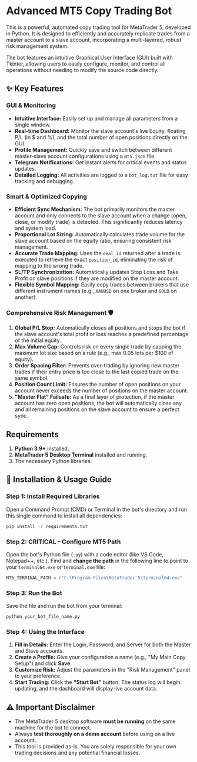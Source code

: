 # Advanced MT5 Copy Trading Bot

This is a powerful, automated copy trading tool for MetaTrader 5, developed in Python. It is designed to efficiently and accurately replicate trades from a master account to a slave account, incorporating a multi-layered, robust risk management system.

The bot features an intuitive Graphical User Interface (GUI) built with Tkinter, allowing users to easily configure, monitor, and control all operations without needing to modify the source code directly.



## ✨ Key Features

### GUI & Monitoring
* **Intuitive Interface:** Easily set up and manage all parameters from a single window.
* **Real-time Dashboard:** Monitor the slave account's live Equity, floating P/L (in $ and %), and the total number of open positions directly on the GUI.
* **Profile Management:** Quickly save and switch between different master-slave account configurations using a `mt5.json` file.
* **Telegram Notifications:** Get instant alerts for critical events and status updates.
* **Detailed Logging:** All activities are logged to a `bot_log.txt` file for easy tracking and debugging.

### Smart & Optimized Copying
* **Efficient Sync Mechanism:** The bot primarily monitors the master account and only connects to the slave account when a change (open, close, or modify trade) is detected. This significantly reduces latency and system load.
* **Proportional Lot Sizing:** Automatically calculates trade volume for the slave account based on the equity ratio, ensuring consistent risk management.
* **Accurate Trade Mapping:** Uses the `deal_id` returned after a trade is executed to retrieve the exact `position_id`, eliminating the risk of mapping to the wrong trade.
* **SL/TP Synchronization:** Automatically updates Stop Loss and Take Profit on slave positions if they are modified on the master account.
* **Flexible Symbol Mapping:** Easily copy trades between brokers that use different instrument names (e.g., `XAUUSD` on one broker and `GOLD` on another).

### Comprehensive Risk Management 🛡️
1.  **Global P/L Stop:** Automatically closes all positions and stops the bot if the slave account's total profit or loss reaches a predefined percentage of the initial equity.
2.  **Max Volume Cap:** Controls risk on every single trade by capping the maximum lot size based on a rule (e.g., max 0.05 lots per $100 of equity).
3.  **Order Spacing Filter:** Prevents over-trading by ignoring new master trades if their entry price is too close to the last copied trade on the same symbol.
4.  **Position Count Limit:** Ensures the number of open positions on your account never exceeds the number of positions on the master account.
5.  **"Master Flat" Failsafe:** As a final layer of protection, if the master account has zero open positions, the bot will automatically close any and all remaining positions on the slave account to ensure a perfect sync.

## Requirements
1.  **Python 3.9+** installed.
2.  **MetaTrader 5 Desktop Terminal** installed and running.
3.  The necessary Python libraries.

## 🚀 Installation & Usage Guide

### Step 1: Install Required Libraries
Open a Command Prompt (CMD) or Terminal in the bot's directory and run this single command to install all dependencies:
```bash
pip install -r requirements.txt
````

### Step 2: **CRITICAL** - Configure MT5 Path

Open the bot's Python file (`.py`) with a code editor (like VS Code, Notepad++, etc.). Find and **change the path** in the following line to point to your `terminal64.exe` or `terminal.exe` file:

```python
MT5_TERMINAL_PATH = r"C:\Program Files\MetaTrader 5\terminal64.exe" 
```

### Step 3: Run the Bot

Save the file and run the bot from your terminal:

```bash
python your_bot_file_name.py
```

### Step 4: Using the Interface

1.  **Fill in Details:** Enter the Login, Password, and Server for both the Master and Slave accounts.
2.  **Create a Profile:** Give your configuration a name (e.g., "My Main Copy Setup") and click **Save**.
3.  **Customize Risk:** Adjust the parameters in the "Risk Management" panel to your preference.
4.  **Start Trading:** Click the **"Start Bot"** button. The status log will begin updating, and the dashboard will display live account data.

## ⚠️ Important Disclaimer

  * The MetaTrader 5 desktop software **must be running** on the same machine for the bot to connect.
  * Always **test thoroughly on a demo account** before using on a live account.
  * This tool is provided as-is. You are solely responsible for your own trading decisions and any potential financial losses.

